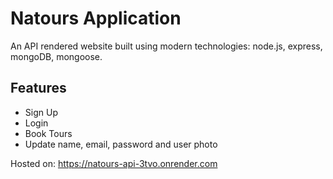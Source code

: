 # Natours Application

An API rendered website built using modern technologies: node.js, express, mongoDB, mongoose.

## Features

- Sign Up
- Login
- Book Tours
- Update name, email, password and user photo

Hosted on: https://natours-api-3tvo.onrender.com
